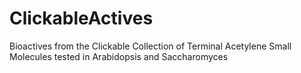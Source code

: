 ClickableActives
================

Bioactives from the Clickable Collection of Terminal Acetylene Small Molecules tested in Arabidopsis and Saccharomyces
